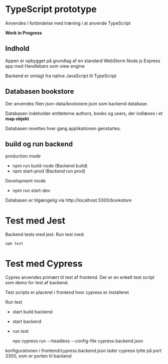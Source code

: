 # TypeScript prototype

Anvendes i forbindelse med træning i at anvende TypeScript

**Work in Progress**

## Indhold

Appen er opbygget på grundlag af en standard WebStorm Node.js Express app med Handlebars som view engine

Backend er omlagt fra native JavaScript til TypeScript

## Databasen bookstore

Der anvendes filen json-data/bookstore.json som backend database.

Databasen indeholder entiteterne authors, books og users, der indlæses i et **map objekt**

Databasen resettes hver gang applikationen genstartes.

## build og run backend

production mode

- npm run build-node (Backend build)
- npm start-prod     (Backend run prod)

Development mode
- npm run start-dev

Databasen er tilgængelig via http://localhost:3300/bookstore

Test med Jest
=============
Backend tests med jest. Run test med:

    npm test

Test med Cypress
================
Cypres anvendes primært til test af frontend. Der er en enkelt test script som demo for test af backend.

Test scripts er placeret i frontend hvor cypress er installeret

Run test
- start build backend
- start backend
- run test

    npx cypress run --headless --config-file cypress.backend.json

konfigurationen i frontend/cypress.backend.json lader cypress lytte på port 3300, som er porten til backend


